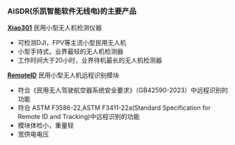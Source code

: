 <!-- readme.md -->

### AiSDR(乐凯智能软件无线电)的主要产品

[**Xiao301**](/zh-cn/xiao3.md)
民用小型无人机检测仪器  
- 可检测DJI，FPV等主流小型民用无人机
- 小型手持式，业界最轻的无人机检测器
- 工作时间大于20小时，业界待机最长的无人机检测器

[**RemoteID**](/zh-cn/remoteid.md)
民用小型无人机远程识别模块
- 符合《民用无人驾驶航空器系统安全要求》（GB42590-2023）中远程识别的功能
- 符合 ASTM F3586-22,ASTM F3411-22a(Standard Specification for Remote ID and Tracking)中远程识别的功能
- 模块体检小，重量轻
- 宽供电电压